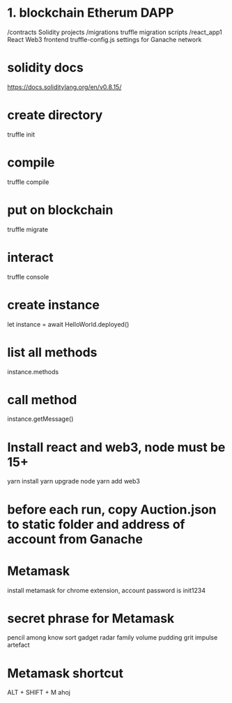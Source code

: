 # 1. blockchain Etherum DAPP

/contracts Solidity projects /migrations truffle migration scripts /react_app1 React Web3 frontend truffle-config.js
settings for Ganache network

# solidity docs

https://docs.soliditylang.org/en/v0.8.15/

# create directory

truffle init

# compile

truffle compile

# put on blockchain

truffle migrate

# interact

truffle console

# create instance

let instance = await HelloWorld.deployed()

# list all methods

instance.methods

# call method

instance.getMessage()

# Install react and web3, node must be 15+

yarn install yarn upgrade node yarn add web3

# before each run, copy Auction.json to static folder and address of account from Ganache

# Metamask

install metamask for chrome extension, account password is init1234

# secret phrase for Metamask

pencil among know sort gadget radar family volume pudding grit impulse artefact

# Metamask shortcut

ALT + SHIFT + M ahoj
